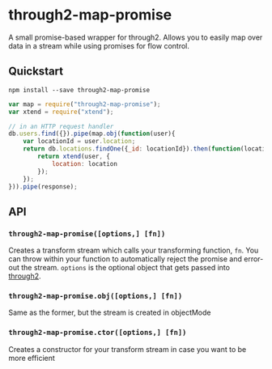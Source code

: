 # through2-map-promise
A small promise-based wrapper for through2. Allows you to easily map over data in a stream while using promises for flow control.

## Quickstart

```
npm install --save through2-map-promise
```

```javascript
var map = require("through2-map-promise");
var xtend = require("xtend");

// in an HTTP request handler
db.users.find({}).pipe(map.obj(function(user){
    var locationId = user.location;
    return db.locations.findOne({_id: locationId}).then(function(location){
        return xtend(user, {
            location: location
        });
    });
})).pipe(response);
```

## API
### `through2-map-promise([options,] [fn])`
Creates a transform stream which calls your transforming function, `fn`. You can throw within your function to automatically reject the promise and error-out the stream. `options` is the optional object that gets passed into [through2](https://github.com/rvagg/through2#options).

### `through2-map-promise.obj([options,] [fn])`
Same as the former, but the stream is created in objectMode

### `through2-map-promise.ctor([options,] [fn])`
Creates a constructor for your transform stream in case you want to be more efficient
